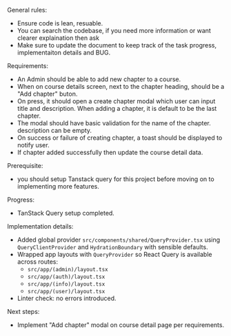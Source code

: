 General rules:
  - Ensure code is lean, resuable.
  - You can search the codebase, if you need more information or want clearer explaination then ask
  - Make sure to update the document to keep track of the task progress, implementaiton details and BUG.

Requirements:
- An Admin should be able to add new chapter to a course.
- When on course details screen, next to the chapter heading, should be a "Add chapter" buton.
- On press, it should open a create chapter modal which user can input title and description. When adding a chapter, it is default to be the last chapter.
- The modal should have basic validation for the name of the chapter. description can be empty.
- On success or failure of creating chapter, a toast should be displayed to notify user.
- If chapter added successfully then update the course detail data.

Prerequisite:
- you should setup Tanstack query for this project before moving on to implementing more features.

Progress:
- TanStack Query setup completed.

Implementation details:
- Added global provider `src/components/shared/QueryProvider.tsx` using `QueryClientProvider` and `HydrationBoundary` with sensible defaults.
- Wrapped app layouts with `QueryProvider` so React Query is available across routes:
  - `src/app/(admin)/layout.tsx`
  - `src/app/(auth)/layout.tsx`
  - `src/app/(info)/layout.tsx`
  - `src/app/(user)/layout.tsx`
- Linter check: no errors introduced.

Next steps:
- Implement "Add chapter" modal on course detail page per requirements.